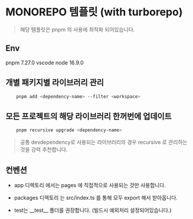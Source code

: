 # MONOREPO 템플릿 (with turborepo)

> 해당 템플릿은 pnpm 의 사용에 최적화 되어있습니다.

## Env

pnpm 7.27.0
vscode
node 16.9.0

## 개별 패키지별 라이브러리 관리

```zsh
    pnpm add <dependency-name> --filter <workspace>
```

## 모든 프로젝트의 해당 라이브러리 한꺼번에 업데이트

```zsh
    pnpm recursive upgrade <dependency-name>
```

> 공통 devdependency로 사용되는 라이브러리의 경우 recursive 로 관리하는 것을 강력 추천합니다.

## 컨벤션

- app 디렉토리 에서는 pages 에 직접적으로 사용되는 것만 사용합니다.

- packages 디렉토리 는 src/index.ts 를 통해 모두 export 해서 받아옵니다.

- test는 \_\_test\_\_ 폴더를 권장합니다. (빌드시 예외처리 설정되어있습니다.)
